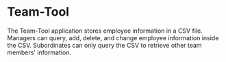# Team-Tool

The Team-Tool application stores employee information in a CSV file. Managers can query, add, delete, and change employee information inside the CSV. Subordinates can only query the CSV to retrieve other team members' information. 
